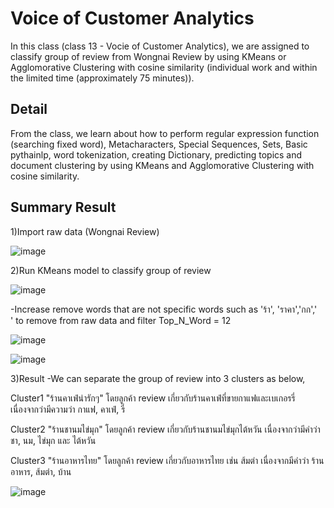 
# Voice of Customer Analytics

In this class (class 13 - Vocie of Customer Analytics), we are assigned to classify group of review from Wongnai Review by using KMeans or Agglomorative Clustering with cosine similarity  (individual work and within the limited time (approximately 75 minutes)).


## Detail
From the class, we learn about how to perform regular expression function (searching fixed word), Metacharacters, Special Sequences, Sets, Basic pythainlp, word tokenization, creating Dictionary, predicting topics and document clustering by using KMeans and Agglomorative Clustering with cosine similarity.


## Summary Result
1)Import raw data (Wongnai Review)


![image](https://user-images.githubusercontent.com/71161635/147333488-9038faa8-abfb-4bc2-a12c-50d9227da699.png)


2)Run KMeans model to classify group of review


![image](https://user-images.githubusercontent.com/71161635/147333802-12ddb606-4d41-47ce-9d9b-a5f13f3bda6c.png)


-Increase remove words that are not specific words such as 'ร้า', 'ราคา','กก','<br>' to remove from raw data and filter Top_N_Word = 12


![image](https://user-images.githubusercontent.com/71161635/147333935-14fdf52e-fabe-4cd9-8c4d-14d48ed9c9ab.png)


![image](https://user-images.githubusercontent.com/71161635/147333975-5ee16ff4-803c-461c-bb2c-021cb0efcaf7.png)


3)Result
-We can separate the group of review into 3 clusters as below,

  Cluster1 "ร้านคาเฟ่น่ารักๆ" โดยลูกค้า review เกี่ยวกับร้านคาเฟ่ที่ขายกาแฟและเบเกอรรี่ เนื่องจากว่ามีความว่า กาแฟ, คาเฟ่, รี่
  
  Cluster2 "ร้านชานมไข่มุก" โดยลูกค้า review เกี่ยวกับร้านชานมไข่มุกไต้หวัน เนื่องจากว่ามีคำว่า ชา, นม, ไข่มุก และ ไต้หวัน
  
  Cluster3 "ร้านอาหารไทย" โดยลูกค้า review เกี่ยวกับอาหารไทย เช่น ส้มตำ เนื่องจากมีคำว่า ร้านอาหาร, ส้มตำ, บ้าน


![image](https://user-images.githubusercontent.com/71161635/147334181-1c139539-53f2-4c52-8a44-2fd7250f01ec.png)

